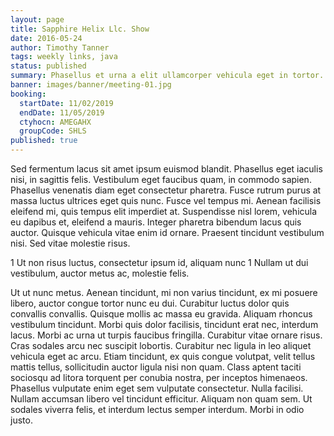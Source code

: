 ```yaml
---
layout: page
title: Sapphire Helix Llc. Show
date: 2016-05-24
author: Timothy Tanner
tags: weekly links, java
status: published
summary: Phasellus et urna a elit ullamcorper vehicula eget in tortor.
banner: images/banner/meeting-01.jpg
booking:
  startDate: 11/02/2019
  endDate: 11/05/2019
  ctyhocn: AMEGAHX
  groupCode: SHLS
published: true
---
```

Sed fermentum lacus sit amet ipsum euismod blandit. Phasellus eget iaculis nisi, in sagittis felis. Vestibulum eget faucibus quam, in commodo sapien. Phasellus venenatis diam eget consectetur pharetra. Fusce rutrum purus at massa luctus ultrices eget quis nunc. Fusce vel tempus mi. Aenean facilisis eleifend mi, quis tempus elit imperdiet at. Suspendisse nisl lorem, vehicula eu dapibus et, eleifend a mauris. Integer pharetra bibendum lacus quis auctor. Quisque vehicula vitae enim id ornare. Praesent tincidunt vestibulum nisi. Sed vitae molestie risus.

1 Ut non risus luctus, consectetur ipsum id, aliquam nunc
1 Nullam ut dui vestibulum, auctor metus ac, molestie felis.

Ut ut nunc metus. Aenean tincidunt, mi non varius tincidunt, ex mi posuere libero, auctor congue tortor nunc eu dui. Curabitur luctus dolor quis convallis convallis. Quisque mollis ac massa eu gravida. Aliquam rhoncus vestibulum tincidunt. Morbi quis dolor facilisis, tincidunt erat nec, interdum lacus. Morbi ac urna ut turpis faucibus fringilla. Curabitur vitae ornare risus. Cras sodales arcu nec suscipit lobortis. Curabitur nec ligula in leo aliquet vehicula eget ac arcu. Etiam tincidunt, ex quis congue volutpat, velit tellus mattis tellus, sollicitudin auctor ligula nisi non quam.
Class aptent taciti sociosqu ad litora torquent per conubia nostra, per inceptos himenaeos. Phasellus vulputate enim eget sem vulputate consectetur. Nulla facilisi. Nullam accumsan libero vel tincidunt efficitur. Aliquam non quam sem. Ut sodales viverra felis, et interdum lectus semper interdum. Morbi in odio justo.
